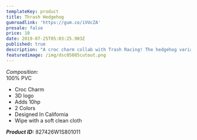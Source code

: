 ```yaml
---
templateKey: product
title: Thrash Hedgehog
gumroadlink: 'https://gum.co/iVUcZA'
presale: false
price: 10
date: 2019-07-25T05:03:25.903Z
published: true
description: "A croc charm collab with Trash Racing! The hedgehog variant. \U0001F994"
featuredimage: /img/dsc05085cutout.png
---
```

_Composition:_\
100% PVC

* Croc Charm
* 3D logo
* Adds 10hp
* 2 Colors
* Designed In California
* Wipe with a soft clean cloth

**_Product ID:_** 827426W1S801011
